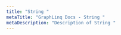 ```yaml
---
title: "String "
metaTitle: "GraphLinq Docs - String "
metaDescription: "Description of String "
---
```


